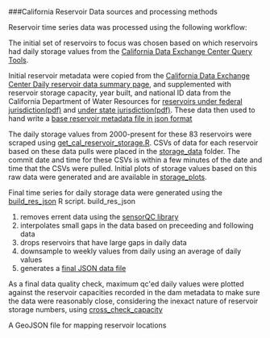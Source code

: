  ###California Reservoir Data sources and processing methods
 
 Reservoir time series data was processed using the following workflow:
 
 The initial set of reservoirs to focus was chosen based on which reservoirs had daily storage values from the [California Data Exchange Center Query Tools](http://cdec.water.ca.gov/cgi-progs/queryDaily). 

Initial reservoir metadata were copied from the [California Data Exchange Center Daily reservoir data summary page](http://cdec.water.ca.gov/misc/daily_res.html), and supplemented with reservoir storage capacity, year built, and national ID data from the California Department of Water Resources for [reservoirs under federal jurisdiction(pdf)](http://www.water.ca.gov/damsafety/docs/Federal2010.pdf) and [under state jurisdiction(pdf)](http://www.water.ca.gov/damsafety/docs/Jurisdictional2014.pdf).  These data then used to hand write a [base reservoir metadata file in json format](ca_reservoirs.json)
 
The daily storage values from 2000-present for these 83 reservoirs were scraped using [get_cal_reservoir_storage.R](get_cal_reservoir_storage.R).  CSVs of data for each reservoir based on these data pulls were placed in the [storage_data](storage_data/) folder.  The commit date and time for these CSVs is within a few minutes of the date and time that the CSVs were pulled.  Initial plots of storage values based on this raw data were generated and are available in [storage_plots](storage_plots).

Final time series for daily storage data were generated using the [build_res_json](build_res_json.R) R script. build\_res\_json
1. removes errent data using the [sensorQC library](https://github.com/USGS-R/sensorQC)
2. interpolates small gaps in the data based on preceeding and following data
3. drops reservoirs that have large gaps in daily data
4. downsample to weekly values from daily using an average of daily values
5. generates a [final JSON data file](reservoir_storage.json)

As a final data quality check, maximum qc'ed daily values were plotted against the reservoir capacities recorded in the dam metadata to make sure the data were reasonably close, considering the inexact nature of reservoir storage numbers, using [cross_check_capacity](cross_check_capacity.R) 

A GeoJSON file for mapping reservoir locations 




 
